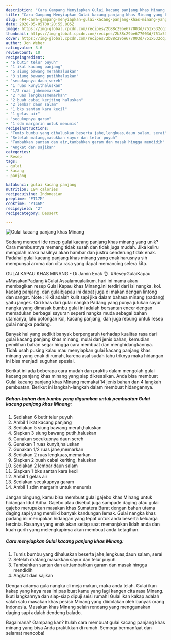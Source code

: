 ```yaml
---
description: "Cara Gampang Menyiapkan Gulai kacang panjang khas Minang yang Lezat"
title: "Cara Gampang Menyiapkan Gulai kacang panjang khas Minang yang Lezat"
slug: 494-cara-gampang-menyiapkan-gulai-kacang-panjang-khas-minang-yang-lezat
date: 2020-05-05T00:20:55.805Z
image: https://img-global.cpcdn.com/recipes/2b88c29be677003d/751x532cq70/gulai-kacang-panjang-khas-minang-foto-resep-utama.jpg
thumbnail: https://img-global.cpcdn.com/recipes/2b88c29be677003d/751x532cq70/gulai-kacang-panjang-khas-minang-foto-resep-utama.jpg
cover: https://img-global.cpcdn.com/recipes/2b88c29be677003d/751x532cq70/gulai-kacang-panjang-khas-minang-foto-resep-utama.jpg
author: Jon Weber
ratingvalue: 3.6
reviewcount: 10
recipeingredient:
- "6 butir telur puyuh"
- "1 ikat kacang panjang"
- "5 siung bawang merahhaluskan"
- "3 siung bawang putihhaluskan"
- "secukupnya daun sereh"
- "1 ruas kunyithaluskan"
- "1/2 ruas jahememarkan"
- "2 ruas lengkuasmemarkan"
- "2 buah cabai keriting haluskan"
- "2 lembar daun salam"
- "1 bks santan kara kecil"
- "1 gelas air"
- "secukupnya garam"
- "1 sdm margarin untuk menumis"
recipeinstructions:
- "Tumis bumbu yang dihaluskan beserta jahe,lengkuas,daun salam, serai"
- "Setelah matang,masukkan sayur dan telur puyuh"
- "Tambahkan santan dan air,tambahkan garam dan masak hingga mendidih"
- "Angkat dan sajikan"
categories:
- Resep
tags:
- gulai
- kacang
- panjang

katakunci: gulai kacang panjang 
nutrition: 194 calories
recipecuisine: Indonesian
preptime: "PT17M"
cooktime: "PT46M"
recipeyield: "2"
recipecategory: Dessert

---
```



![Gulai kacang panjang khas Minang](https://img-global.cpcdn.com/recipes/2b88c29be677003d/751x532cq70/gulai-kacang-panjang-khas-minang-foto-resep-utama.jpg)

Sedang mencari ide resep gulai kacang panjang khas minang yang unik? Cara membuatnya memang tidak susah dan tidak juga mudah. Jika keliru mengolah maka hasilnya akan hambar dan justru cenderung tidak enak. Padahal gulai kacang panjang khas minang yang enak harusnya sih mempunyai aroma dan cita rasa yang dapat memancing selera kita.

GULAI KAPAU KHAS MINANG - Di Jamin Enak 👌. #ResepGulaiKapau #MasakanPadang #Gulai Assalamualaikum. hari ini mama akan membagikan resep Gulai Kapau khas Minang.ini terdiri dari isi nangka. kol. kacang panjang. dan gulaibjapau ini dapat juga di makan dengan lintong dan sangat. Note : Kikil adalah kulit sapi jika dalam bahasa minang (padang) yaitu jangek. Ciri khas dari gulai nangka Padang yang punya julukan sayur nangka yang dimasak bumbu gulai ini adalah bersantan encer dengan memadukan berbagai sayuran seperti nangka muda sebagai bahan utamanya, lalu potongan kol, kacang panjang, dan juga rebung untuk resep gulai nangka padang.

Banyak hal yang sedikit banyak berpengaruh terhadap kualitas rasa dari gulai kacang panjang khas minang, mulai dari jenis bahan, kemudian pemilihan bahan segar hingga cara membuat dan menghidangkannya. Tidak usah pusing kalau mau menyiapkan gulai kacang panjang khas minang yang enak di rumah, karena asal sudah tahu triknya maka hidangan ini bisa menjadi suguhan spesial.


Berikut ini ada beberapa cara mudah dan praktis dalam mengolah gulai kacang panjang khas minang yang siap dikreasikan. Anda bisa membuat Gulai kacang panjang khas Minang memakai 14 jenis bahan dan 4 langkah pembuatan. Berikut ini langkah-langkah dalam membuat hidangannya.

<!--inarticleads1-->

##### Bahan-bahan dan bumbu yang digunakan untuk pembuatan Gulai kacang panjang khas Minang:

1. Sediakan 6 butir telur puyuh
1. Ambil 1 ikat kacang panjang
1. Sediakan 5 siung bawang merah,haluskan
1. Siapkan 3 siung bawang putih,haluskan
1. Gunakan secukupnya daun sereh
1. Gunakan 1 ruas kunyit,haluskan
1. Gunakan 1/2 ruas jahe,memarkan
1. Sediakan 2 ruas lengkuas,memarkan
1. Siapkan 2 buah cabai keriting, haluskan
1. Sediakan 2 lembar daun salam
1. Siapkan 1 bks santan kara kecil
1. Ambil 1 gelas air
1. Sediakan secukupnya garam
1. Ambil 1 sdm margarin untuk menumis


Jangan bingung, kamu bisa membuat gulai gajebo khas Minang untuk hidangan Idul Adha. Gajebo atau disebut juga sampade daging atau gulai gajebo merupakan masakan khas Sumatera Barat dengan bahan utama daging sapi yang memiliki banyak kandungan lemak. Gulai nangka khas padang ini merupakan hidangan yang tepat untuk anda beserta keluarga tercinta. Rasanya yang enak akan setiap saat memanjakan lidah anda dan kuah gurih yang melengkapinya akan membuat anda ketagihan. 

<!--inarticleads2-->

##### Cara menyiapkan Gulai kacang panjang khas Minang:

1. Tumis bumbu yang dihaluskan beserta jahe,lengkuas,daun salam, serai
1. Setelah matang,masukkan sayur dan telur puyuh
1. Tambahkan santan dan air,tambahkan garam dan masak hingga mendidih
1. Angkat dan sajikan


Dengan adanya gula nangka di meja makan, maka anda telah. Gulai ikan kakap yang kaya rasa ini pas buat kamu yang lagi kangen cita rasa Minang. Ikuti langkahnya dan siap-siap dipuji seisi rumah! Gulai ikan kakap adalah salah satu masakan khas pesisir Minang yang diidolakan oleh banyak orang Indonesia. Masakan khas Minang selain rendang yang menggunakan daging sapi adalah dendeng balado. 

Bagaimana? Gampang kan? Itulah cara membuat gulai kacang panjang khas minang yang bisa Anda praktikkan di rumah. Semoga bermanfaat dan selamat mencoba!

